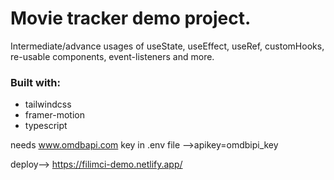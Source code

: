 # Movie tracker demo project.

Intermediate/advance usages of useState, useEffect, useRef, customHooks, re-usable components, event-listeners and more.

### Built with:

- tailwindcss
- framer-motion
- typescript


needs www.omdbapi.com key in .env file -->apikey=omdbipi_key

deploy--> https://filimci-demo.netlify.app/
